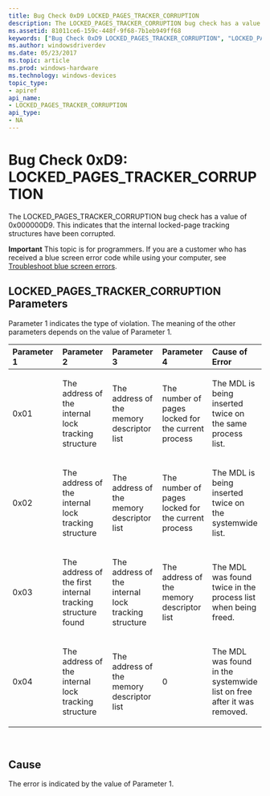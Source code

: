 ```yaml
---
title: Bug Check 0xD9 LOCKED_PAGES_TRACKER_CORRUPTION
description: The LOCKED_PAGES_TRACKER_CORRUPTION bug check has a value of 0x000000D9. This indicates that the internal locked-page tracking structures have been corrupted.
ms.assetid: 81011ce6-159c-448f-9f68-7b1eb949ff68
keywords: ["Bug Check 0xD9 LOCKED_PAGES_TRACKER_CORRUPTION", "LOCKED_PAGES_TRACKER_CORRUPTION"]
ms.author: windowsdriverdev
ms.date: 05/23/2017
ms.topic: article
ms.prod: windows-hardware
ms.technology: windows-devices
topic_type:
- apiref
api_name:
- LOCKED_PAGES_TRACKER_CORRUPTION
api_type:
- NA
---
```


# Bug Check 0xD9: LOCKED\_PAGES\_TRACKER\_CORRUPTION


The LOCKED\_PAGES\_TRACKER\_CORRUPTION bug check has a value of 0x000000D9. This indicates that the internal locked-page tracking structures have been corrupted.

**Important** This topic is for programmers. If you are a customer who has received a blue screen error code while using your computer, see [Troubleshoot blue screen errors](http://windows.microsoft.com/windows-10/troubleshoot-blue-screen-errors).

## LOCKED\_PAGES\_TRACKER\_CORRUPTION Parameters


Parameter 1 indicates the type of violation. The meaning of the other parameters depends on the value of Parameter 1.

<table>
<colgroup>
<col width="20%" />
<col width="20%" />
<col width="20%" />
<col width="20%" />
<col width="20%" />
</colgroup>
<thead>
<tr class="header">
<th align="left">Parameter 1</th>
<th align="left">Parameter 2</th>
<th align="left">Parameter 3</th>
<th align="left">Parameter 4</th>
<th align="left">Cause of Error</th>
</tr>
</thead>
<tbody>
<tr class="odd">
<td align="left"><p>0x01</p></td>
<td align="left"><p>The address of the internal lock tracking structure</p></td>
<td align="left"><p>The address of the memory descriptor list</p></td>
<td align="left"><p>The number of pages locked for the current process</p></td>
<td align="left"><p>The MDL is being inserted twice on the same process list.</p></td>
</tr>
<tr class="even">
<td align="left"><p>0x02</p></td>
<td align="left"><p>The address of the internal lock tracking structure</p></td>
<td align="left"><p>The address of the memory descriptor list</p></td>
<td align="left"><p>The number of pages locked for the current process</p></td>
<td align="left"><p>The MDL is being inserted twice on the systemwide list.</p></td>
</tr>
<tr class="odd">
<td align="left"><p>0x03</p></td>
<td align="left"><p>The address of the first internal tracking structure found</p></td>
<td align="left"><p>The address of the internal lock tracking structure</p></td>
<td align="left"><p>The address of the memory descriptor list</p></td>
<td align="left"><p>The MDL was found twice in the process list when being freed.</p></td>
</tr>
<tr class="even">
<td align="left"><p>0x04</p></td>
<td align="left"><p>The address of the internal lock tracking structure</p></td>
<td align="left"><p>The address of the memory descriptor list</p></td>
<td align="left"><p>0</p></td>
<td align="left"><p>The MDL was found in the systemwide list on free after it was removed.</p></td>
</tr>
</tbody>
</table>

 

Cause
-----

The error is indicated by the value of Parameter 1.

 

 




